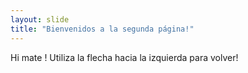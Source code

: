 ```yaml
---
layout: slide
title: "Bienvenidos a la segunda página!"
---
```

Hi mate !
Utiliza la flecha hacia la izquierda para volver!
